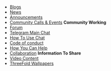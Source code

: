 - [Blogs](blogs)
- [News](news)
- [Announcements](announcements)
- [Community Calls & Events](community_calls)
**Community Working**
- [Forum](forum)
- [Telegram Main Chat](telegram_chat)
- [How To Use Chat](how_to_use_chat)
- [Code of conduct](code_conduct)
- [How You Can Help](be_the_internet)
- [Collaboration](freeflow:collaboration)
**Information To Share**
- [Video Content](explainer_videos)
- [ThreeFold Wallpapers](threefold_wallpapers)